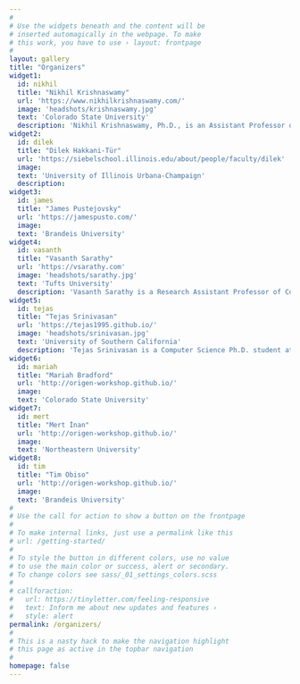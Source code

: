```yaml
---
#
# Use the widgets beneath and the content will be
# inserted automagically in the webpage. To make
# this work, you have to use › layout: frontpage
#
layout: gallery
title: "Organizers"
widget1:
  id: nikhil
  title: "Nikhil Krishnaswamy"
  url: 'https://www.nikhilkrishnaswamy.com/'
  image: 'headshots/krishnaswamy.jpg'
  text: 'Colorado State University'
  description: 'Nikhil Krishnaswamy, Ph.D., is an Assistant Professor of Computer Science at Colorado State University, and director of the [Situated Grounding and Natural Language (SIGNAL) Lab](https://www.signallab.ai). His research focuses on diverse forms of natural language and multimodal understanding in human-AI collaboration, and on the mathematical and logical properties of AI models. He is the author of over 90 peer-reviewed publications across the fields of NLP, AI/machine learning, human-computer/human-agent interaction, and cognitive science, and has received multiple best paper or outstanding paper awards for research on interactive systems, human-AI teaming, HCI, and NLP in education. His research has been funded by NSF, DARPA, ARPA-H, and ARO, and he has been featured in national outlets such as NPR and the Wall Street Journal.'
widget2:
  id: dilek
  title: "Dilek Hakkani-Tür"
  url: 'https://siebelschool.illinois.edu/about/people/faculty/dilek'
  image: 
  text: 'University of Illinois Urbana-Champaign'
  description:
widget3:
  id: james
  title: "James Pustejovsky"
  url: 'https://jamespusto.com/'
  image: 
  text: 'Brandeis University'
widget4:
  id: vasanth
  title: "Vasanth Sarathy"
  url: 'https://vsarathy.com'
  image: 'headshots/sarathy.jpg'
  text: 'Tufts University'
  description: 'Vasanth Sarathy is a Research Assistant Professor of Computer Science at Tufts University and Director of the Creative Intelligence Lab. His research lies at the intersection of artificial intelligence, cognitive science, and philosophy, with a focus on socially intelligent agents, neurosymbolic reasoning, and the dynamics of representational coherence. He has published across AI safety, interpretability, and argumentation, and his work has been supported by DARPA, NSF, and IARPA. Prior to academia, he practiced law and brings a multidisciplinary perspective to questions of intelligence, communication, and normative alignment in AI systems.'
widget5:
  id: tejas
  title: "Tejas Srinivasan"
  url: 'https://tejas1995.github.io/'
  image: 'headshots/srinivasan.jpg'
  text: 'University of Southern California'
  description: 'Tejas Srinivasan is a Computer Science Ph.D. student at the University of Southern California. His research is centered on building AI systems that can be used by humans reliably. His work has been published at NeurIPS, *CL venues and speech conferences, spanning topics such as human-AI interaction, reliable multimodal systems, continual learning and multimodal speech recognition. He is a recipient of the Amazon ML Fellowship.'
widget6:
  id: mariah
  title: "Mariah Bradford"
  url: 'http://origen-workshop.github.io/'
  image: 
  text: 'Colorado State University'
widget7:
  id: mert
  title: "Mert İnan"
  url: 'http://origen-workshop.github.io/'
  image: 
  text: 'Northeastern University'
widget8:
  id: tim
  title: "Tim Obiso"
  url: 'http://origen-workshop.github.io/'
  image: 
  text: 'Brandeis University'
#
# Use the call for action to show a button on the frontpage
#
# To make internal links, just use a permalink like this
# url: /getting-started/
#
# To style the button in different colors, use no value
# to use the main color or success, alert or secondary.
# To change colors see sass/_01_settings_colors.scss
#
# callforaction:
#   url: https://tinyletter.com/feeling-responsive
#   text: Inform me about new updates and features ›
#   style: alert
permalink: /organizers/
#
# This is a nasty hack to make the navigation highlight
# this page as active in the topbar navigation
#
homepage: false
---
```


